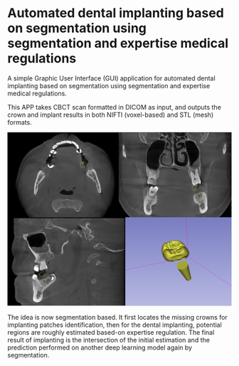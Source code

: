 # Automated dental implanting based on segmentation using segmentation and expertise medical regulations

A simple Graphic User Interface (GUI) application for automated dental implanting based on segmentation using segmentation and expertise medical regulations.

This APP takes CBCT scan formatted in DICOM as input, and outputs the crown and implant results in both NIFTI (voxel-based) and STL (mesh) formats.

![images/img.png](images/img.png)

The idea is now segmentation based. It first locates the missing crowns for implanting patches identification, then for the dental implanting, potential regions are roughly estimated based-on expertise regulation.
The final result of implanting is the intersection of the initial estimation and the prediction performed on another deep learning model again by segmentation.  
